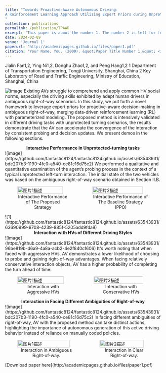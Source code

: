```yaml
---
title: "Towards Proactive-Aware Autonomous Driving:
A Reinforcement Learning Approach Utilizing Expert Priors during Unprotected Turns
"
collection: publications
permalink: /publication/TPAAD
excerpt: 'This paper is about the number 1. The number 2 is left for future work.'
date: 2024-02-09
venue: 'Journal 1'
paperurl: 'http://academicpages.github.io/files/paper1.pdf'
citation: 'Your Name, You. (2009). &quot;Paper Title Number 1.&quot; <i>Journal 1</i>. 1(1).'
---
```

Jialin Fan1,2, Ying Ni1,2, Donghu Zhao1,2, and Peng Hang1,2
1 Department of Transportation Engineering, Tongji University, Shanghai, China
2 Key Laboratory of Road and Traffic Engineering, Ministry of Education, Shanghai, China

![image](https://github.com/fantastic8124/fantastic8124.github.io/assets/63543931/6c3eb436-11e2-4ad9-921e-1abd945bd316)
Existing AVs struggle to comprehend and apply common HV social norms, especially the driving skills exhibited by adept human drivers in ambiguous right-of-way scenarios. In this study, we put forth a novel framework to leverage expert priors for proactive-aware decision-making in ambiguous right-of-way, merging data-driven reinforcement learning (RL) with parameterized modeling. The proposed method is intensively validated in different driving tasks with unprotected turning scenarios, the results demonstrate that the AV can accelerate the convergence of the interaction by consistent probing and decision updates. We present demos in the following sections.

 <div align="center"><strong>Interactive Performance in Unprotected-turning tasks</strong></div>
 ![image](https://github.com/fantastic8124/fantastic8124.github.io/assets/63543931/bdc207b3-1190-4fc0-a540-ce81c16d75c2)
We performed a qualitative and quantitative examination of the agent’s probing process in the context of a typical unprotected left-turn interaction. The initial state of the two vehicles was based on the ambiguous right-of-way scenario obtained in Section II.B.
<div style="display: flex; align-items: flex-start;">
  <figure>
    <img src="https://github.com/fantastic8124/fantastic8124.github.io/assets/63543931/2ce3fd6e-b07a-4b0c-8356-b6c44558d8df" alt="图片1描述" style="width: 95%;" margin-bottom: 0;/>
    <figcaption style="text-align: center;">Interactive Performance of The Proposed Strategy</figcaption>
  </figure>
  <figure>
    <img src="https://github.com/fantastic8124/fantastic8124.github.io/assets/63543931/63690999-9708-4239-885f-5205add9fda9" alt="图片2描述" style="width: 95%;" margin-bottom: 0;/>
    <figcaption style="text-align: center;">Interactive Performance of The Baseline Strategy (PPO)</figcaption>
  </figure>
</div>
![1](https://github.com/fantastic8124/fantastic8124.github.io/assets/63543931/63690999-9708-4239-885f-5205add9fda9)

 <div align="center"><strong>Interaction with HVs of Different Driving Styles</strong></div>
![image](https://github.com/fantastic8124/fantastic8124.github.io/assets/63543931/96be819b-d6a9-4a8a-acb2-4e2f840c1606)
It's worth noting that when faced with aggressive HVs, AV demonstrates a lower likelihood of choosing to probe and gaining right-of-way advantages. When facing relatively conservative interaction objects, AV has a higher probability of completing the turn ahead of time.
<div style="display: flex; align-items: flex-start;">
  <figure>
    <img src="https://github.com/fantastic8124/fantastic8124.github.io/assets/63543931/39b0a499-4a56-4c22-83b4-9b9bc07a2cc5" alt="图片1描述" style="width: 95%;" margin-bottom: 0;/>
    <figcaption style="text-align: center;">Interaction with Aggressive HVs</figcaption>
  </figure>
  <figure>
    <img src="https://github.com/fantastic8124/fantastic8124.github.io/assets/63543931/74a2e65a-d6cd-47d8-9402-e0e910e335e1" alt="图片2描述" style="width: 95%;" margin-bottom: 0;/>
    <figcaption style="text-align: center;">Interaction with Conservative HVs</figcaption>
  </figure>
</div>

 <div align="center"><strong>Interaction in Facing Different Ambiguities of Right-of-way</strong></div>
 ![image](https://github.com/fantastic8124/fantastic8124.github.io/assets/63543931/bdc207b3-1190-4fc0-a540-ce81c16d75c2)
  In facing different ambiguities of right-of-way, AV with the proposed method can take distinct actions, highlighting the importance of autonomous generation of this active driving behavior instead of reliance on manually coded policies. 
<div style="display: flex; align-items: flex-start;">
  <figure>
    <img src="https://github.com/fantastic8124/fantastic8124.github.io/assets/63543931/1ac839b1-b3d7-490b-ad5c-322dc76d2778" alt="图片1描述" style="width: 95%;" margin-bottom: 0;/>
    <figcaption style="text-align: center;">Interaction in Ambiguous Right-of-way.</figcaption>
  </figure>
  <figure>
    <img src="https://github.com/fantastic8124/fantastic8124.github.io/assets/63543931/763476e4-c004-4d2d-b9b5-67458e31db0d" alt="图片2描述" style="width: 95%;" margin-bottom: 0;/>
    <figcaption style="text-align: center;">Interaction in Clear Right-of-way.</figcaption>
  </figure>
</div>
[Download paper here](http://academicpages.github.io/files/paper1.pdf)
